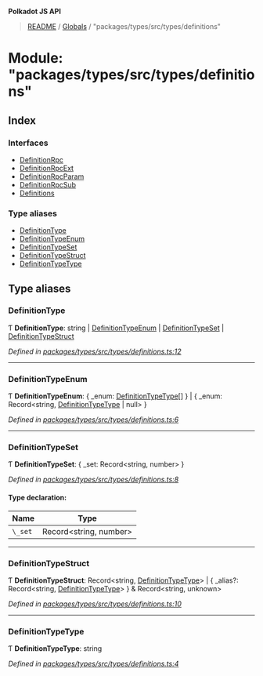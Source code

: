 **Polkadot JS API**

> [README](../README.md) / [Globals](../globals.md) / "packages/types/src/types/definitions"

# Module: "packages/types/src/types/definitions"

## Index

### Interfaces

* [DefinitionRpc](../interfaces/_packages_types_src_types_definitions_.definitionrpc.md)
* [DefinitionRpcExt](../interfaces/_packages_types_src_types_definitions_.definitionrpcext.md)
* [DefinitionRpcParam](../interfaces/_packages_types_src_types_definitions_.definitionrpcparam.md)
* [DefinitionRpcSub](../interfaces/_packages_types_src_types_definitions_.definitionrpcsub.md)
* [Definitions](../interfaces/_packages_types_src_types_definitions_.definitions.md)

### Type aliases

* [DefinitionType](_packages_types_src_types_definitions_.md#definitiontype)
* [DefinitionTypeEnum](_packages_types_src_types_definitions_.md#definitiontypeenum)
* [DefinitionTypeSet](_packages_types_src_types_definitions_.md#definitiontypeset)
* [DefinitionTypeStruct](_packages_types_src_types_definitions_.md#definitiontypestruct)
* [DefinitionTypeType](_packages_types_src_types_definitions_.md#definitiontypetype)

## Type aliases

### DefinitionType

Ƭ  **DefinitionType**: string \| [DefinitionTypeEnum](_packages_types_src_types_definitions_.md#definitiontypeenum) \| [DefinitionTypeSet](_packages_types_src_types_definitions_.md#definitiontypeset) \| [DefinitionTypeStruct](_packages_types_src_types_definitions_.md#definitiontypestruct)

*Defined in [packages/types/src/types/definitions.ts:12](https://github.com/polkadot-js/api/blob/73ffb034d/packages/types/src/types/definitions.ts#L12)*

___

### DefinitionTypeEnum

Ƭ  **DefinitionTypeEnum**: { _enum: [DefinitionTypeType](_packages_types_src_types_definitions_.md#definitiontypetype)[]  } \| { _enum: Record\<string, [DefinitionTypeType](_packages_types_src_types_definitions_.md#definitiontypetype) \| null>  }

*Defined in [packages/types/src/types/definitions.ts:6](https://github.com/polkadot-js/api/blob/73ffb034d/packages/types/src/types/definitions.ts#L6)*

___

### DefinitionTypeSet

Ƭ  **DefinitionTypeSet**: { _set: Record\<string, number>  }

*Defined in [packages/types/src/types/definitions.ts:8](https://github.com/polkadot-js/api/blob/73ffb034d/packages/types/src/types/definitions.ts#L8)*

#### Type declaration:

Name | Type |
------ | ------ |
`\_set` | Record\<string, number> |

___

### DefinitionTypeStruct

Ƭ  **DefinitionTypeStruct**: Record\<string, [DefinitionTypeType](_packages_types_src_types_definitions_.md#definitiontypetype)> \| { _alias?: Record\<string, [DefinitionTypeType](_packages_types_src_types_definitions_.md#definitiontypetype)>  } & Record\<string, unknown>

*Defined in [packages/types/src/types/definitions.ts:10](https://github.com/polkadot-js/api/blob/73ffb034d/packages/types/src/types/definitions.ts#L10)*

___

### DefinitionTypeType

Ƭ  **DefinitionTypeType**: string

*Defined in [packages/types/src/types/definitions.ts:4](https://github.com/polkadot-js/api/blob/73ffb034d/packages/types/src/types/definitions.ts#L4)*

